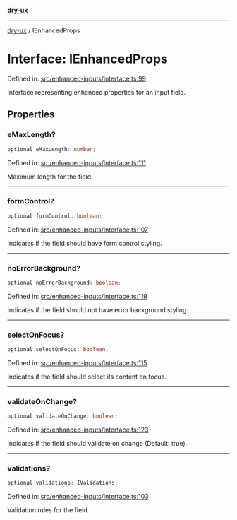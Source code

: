 [**dry-ux**](../README.md)

***

[dry-ux](../globals.md) / IEnhancedProps

# Interface: IEnhancedProps

Defined in: [src/enhanced-inputs/interface.ts:99](https://github.com/navedr/dry-ux/blob/86c22f6b530b5213bb68b86926f9eb34d851fb9f/src/enhanced-inputs/interface.ts#L99)

Interface representing enhanced properties for an input field.

## Properties

### eMaxLength?

```ts
optional eMaxLength: number;
```

Defined in: [src/enhanced-inputs/interface.ts:111](https://github.com/navedr/dry-ux/blob/86c22f6b530b5213bb68b86926f9eb34d851fb9f/src/enhanced-inputs/interface.ts#L111)

Maximum length for the field.

***

### formControl?

```ts
optional formControl: boolean;
```

Defined in: [src/enhanced-inputs/interface.ts:107](https://github.com/navedr/dry-ux/blob/86c22f6b530b5213bb68b86926f9eb34d851fb9f/src/enhanced-inputs/interface.ts#L107)

Indicates if the field should have form control styling.

***

### noErrorBackground?

```ts
optional noErrorBackground: boolean;
```

Defined in: [src/enhanced-inputs/interface.ts:119](https://github.com/navedr/dry-ux/blob/86c22f6b530b5213bb68b86926f9eb34d851fb9f/src/enhanced-inputs/interface.ts#L119)

Indicates if the field should not have error background styling.

***

### selectOnFocus?

```ts
optional selectOnFocus: boolean;
```

Defined in: [src/enhanced-inputs/interface.ts:115](https://github.com/navedr/dry-ux/blob/86c22f6b530b5213bb68b86926f9eb34d851fb9f/src/enhanced-inputs/interface.ts#L115)

Indicates if the field should select its content on focus.

***

### validateOnChange?

```ts
optional validateOnChange: boolean;
```

Defined in: [src/enhanced-inputs/interface.ts:123](https://github.com/navedr/dry-ux/blob/86c22f6b530b5213bb68b86926f9eb34d851fb9f/src/enhanced-inputs/interface.ts#L123)

Indicates if the field should validate on change (Default: true).

***

### validations?

```ts
optional validations: IValidations;
```

Defined in: [src/enhanced-inputs/interface.ts:103](https://github.com/navedr/dry-ux/blob/86c22f6b530b5213bb68b86926f9eb34d851fb9f/src/enhanced-inputs/interface.ts#L103)

Validation rules for the field.
